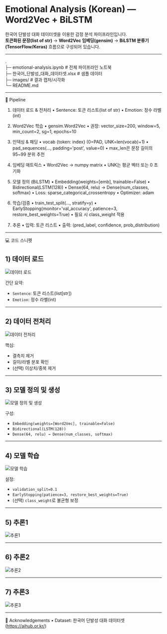 # Emotional Analysis (Korean) — Word2Vec + BiLSTM

한국어 단발성 대화 데이터셋을 이용한 감정 분석 파이프라인입니다.  
**토큰화된 문장(list of str)** → **Word2Vec 임베딩(gensim)** → **BiLSTM 분류기(TensorFlow/Keras)** 흐름으로 구성되어 있습니다.

---

. <br>
├─ emotional-analysis.ipynb       # 전체 파이프라인 노트북 <br>
├─ 한국어_단발성_대화_데이터셋.xlsx    # 샘플 데이터 <br>
├─ images/                        # 결과 캡처/시각화 <br>
└─ README.md <br>

---

🔑 Pipeline
1. 데이터 로드 & 전처리
	•	Sentence: 토큰 리스트(list of str)
	•	Emotion: 정수 라벨(int)

2. Word2Vec 학습
	•	gensim.Word2Vec
	•	권장: vector_size=200, window=5, min_count=2, sg=1, epochs=10

3. 인덱싱 & 패딩
	•	vocab {token: index} (0=PAD, UNK=len(vocab)+1)
	•	pad_sequences(..., padding='post', value=0)
	•	max_len은 문장 길이의 95~99 분위 추천

4. 임베딩 매트릭스
	•	Word2Vec → numpy matrix
	•	UNK는 평균 벡터 또는 0 초기화

5. 모델 정의 (BiLSTM)
	•	Embedding(weights=[emb], trainable=False)
	•	Bidirectional(LSTM(128))
	•	Dense(64, relu) → Dense(num_classes, softmax)
	•	Loss: sparse_categorical_crossentropy
	•	Optimizer: adam

6. 학습/검증
	•	train_test_split(..., stratify=y)
	•	EarlyStopping(monitor='val_accuracy', patience=3, restore_best_weights=True)
	•	필요 시 class_weight 적용

7. 추론
	•	입력: 토큰 리스트
	•	출력: (pred_label, confidence, prob_distribution)

---

💻 코드 스니펫

## 1) 데이터 로드 <br>
![데이터 로드](images/데이터로드.png)

간단 요약:
- `Sentence`: 토큰 리스트(list[str])
- `Emotion`: 정수 라벨(int)

---

## 2) 데이터 전처리 <br>
![데이터 전처리](images/데이터전처리.png)

핵심:
- 결측치 제거
- 길이/라벨 분포 확인
- (선택) 이상치/중복 제거

---

## 3) 모델 정의 및 생성 <br>
![모델 정의 및 생성](images/모델정의및생성.png)

구성:
- `Embedding(weights=[Word2Vec], trainable=False)`
- `Bidirectional(LSTM(128))`
- `Dense(64, relu) → Dense(num_classes, softmax)`

---

## 4) 모델 학습 <br>
![모델 학습](images/모델학습.png)

설정:
- `validation_split=0.1`
- `EarlyStopping(patience=3, restore_best_weights=True)`
- (선택) `class_weight`로 불균형 보정

---

## 5) 추론1 <br>
![추론1](images/추론1.png)

---

## 6) 추론2 <br>
![추론2](images/추론2.png)


---

## 7) 추론3 <br>
![추론3](images/추론3.png)


---

🙏 Acknowledgements
	•	Dataset: 한국어 단발성 대화 데이터셋 (https://aihub.or.kr/)
